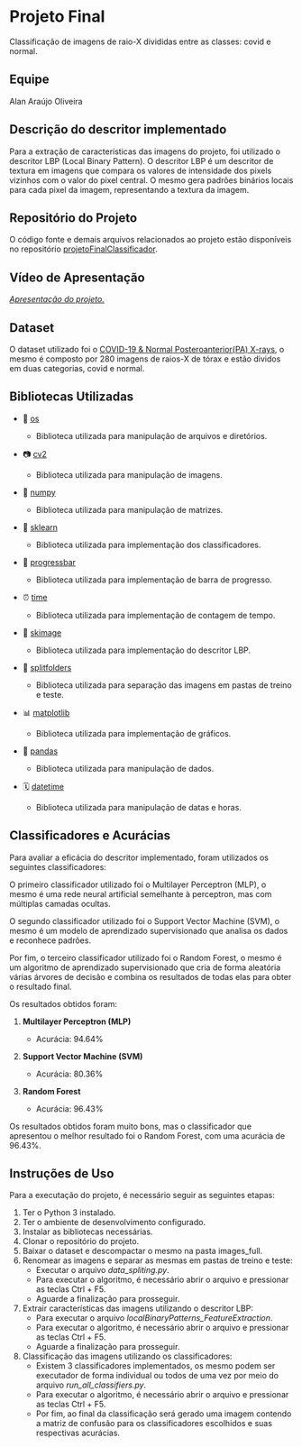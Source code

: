 # Projeto Final
Classificação de imagens de raio-X divididas entre as classes: covid e normal.

## Equipe 

Alan Araújo Oliveira 

## Descrição do descritor implementado


Para a extração de características das imagens do projeto, foi utilizado o descritor LBP (Local Binary Pattern).
O descritor LBP é um descritor de textura em imagens que compara os valores de intensidade dos pixels vizinhos com o valor do pixel central. O mesmo gera padrões binários locais para cada pixel da imagem, representando a textura da imagem.

## Repositório do Projeto

O código fonte e demais arquivos relacionados ao projeto estão disponíveis no repositório [projetoFinalClassificador](https://github.com/lanoliveira/projetoFinalClassificador).

## Vídeo de Apresentação
[*Apresentação do projeto.*](https://drive.google.com/file/d/1wIbzf2vNau3g9SIb6bdsEDNqn2sTnc2L/view?usp=sharing)

## Dataset

O dataset utilizado foi o [COVID-19 & Normal Posteroanterior(PA) X-rays](https://www.kaggle.com/tarandeep97/covid19-normal-posteroanteriorpa-xrays), o mesmo é composto por 280 imagens de raios-X de tórax e estão dividos em duas categorias, covid e normal.

## Bibliotecas Utilizadas
 
- 📁 [os](https://docs.python.org/pt-br/3/library/os.html)
  - Biblioteca utilizada para manipulação de arquivos e diretórios.

- 📷 [cv2](https://pypi.org/project/opencv-python/)
  - Biblioteca utilizada para manipulação de imagens.

- 🧮 [numpy](https://pypi.org/project/numpy/)
  - Biblioteca utilizada para manipulação de matrizes.

- 🤖 [sklearn](https://pypi.org/project/scikit-learn/)
  - Biblioteca utilizada para implementação dos classificadores.

- 🔄 [progressbar](https://pypi.org/project/progress/)
  - Biblioteca utilizada para implementação de barra de progresso.

- ⏰ [time](https://docs.python.org/3/library/time.html)
  - Biblioteca utilizada para implementação de contagem de tempo.

- 📸 [skimage](https://pypi.org/project/scikit-image/)
  - Biblioteca utilizada para implementação do descritor LBP.

- 📂 [splitfolders](https://pypi.org/project/split-folders/)
  - Biblioteca utilizada para separação das imagens em pastas de treino e teste.

- 📊 [matplotlib](https://pypi.org/project/matplotlib/)
  - Biblioteca utilizada para implementação de gráficos.

- 🐼 [pandas](https://pypi.org/project/pandas/)
  - Biblioteca utilizada para manipulação de dados.

- 🗓️ [datetime](https://docs.python.org/3/library/datetime.html)
  - Biblioteca utilizada para manipulação de datas e horas.


## Classificadores e Acurácias

Para avaliar a eficácia do descritor implementado, foram utilizados os seguintes classificadores:

O primeiro classificador utilizado foi o Multilayer Perceptron (MLP), o mesmo é uma rede neural artificial semelhante à perceptron, mas com múltiplas camadas ocultas.

O segundo classificador utilizado foi o Support Vector Machine (SVM), o mesmo é um modelo de aprendizado supervisionado que analisa os dados e reconhece padrões.

Por fim, o terceiro classificador utilizado foi o Random Forest, o mesmo é um algoritmo de aprendizado supervisionado que cria de forma aleatória várias árvores de decisão e combina os resultados de todas elas para obter o resultado final.

Os resultados obtidos foram:
1. **Multilayer Perceptron (MLP)**
   - Acurácia: 94.64%

2. **Support Vector Machine (SVM)**
   - Acurácia: 80.36%

2. **Random Forest**
   - Acurácia: 96.43%

Os resultados obtidos foram muito bons, mas o classificador que apresentou o melhor resultado foi o Random Forest, com uma acurácia de 96.43%.

## Instruções de Uso
Para a executação do projeto, é necessário seguir as seguintes etapas:
1. Ter o Python 3 instalado.
2. Ter o ambiente de desenvolvimento configurado.
3. Instalar as bibliotecas necessárias.
4. Clonar o repositório do projeto.
5. Baixar o dataset e descompactar o mesmo na pasta images_full.
6. Renomear as imagens e separar as mesmas em pastas de treino e teste:
   - Executar o arquivo *data_spliting.py*.
   - Para executar o algoritmo, é necessário abrir o arquivo e pressionar as teclas Ctrl + F5.
   - Aguarde a finalização para prosseguir.
7. Extrair características das imagens utilizando o descritor LBP:
   - Para executar o arquivo *localBinaryPatterns_FeatureExtraction*.
   - Para executar o algoritmo, é necessário abrir o arquivo e pressionar as teclas Ctrl + F5.
   - Aguarde a finalização para prosseguir.
8. Classificação das imagens utilizando os classificadores:
   - Existem 3 classificadores implementados, os mesmo podem ser executador de forma individual ou todos de uma vez por meio do arquivo *run_all_classifiers.py*.
   - Para executar o algoritmo, é necessário abrir o arquivo e pressionar as teclas Ctrl + F5.
   - Por fim, ao final da classificação será gerado uma imagem contendo a matriz de confusão para os classificadores escolhidos e suas respectivas acurácias.

